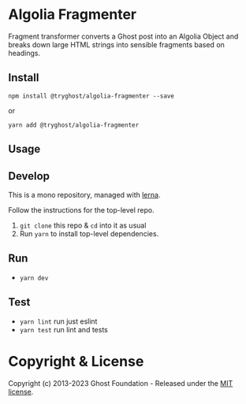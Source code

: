 # Algolia Fragmenter

Fragment transformer converts a Ghost post into an Algolia Object and breaks down large HTML strings into sensible fragments based on headings.

## Install

`npm install @tryghost/algolia-fragmenter --save`

or

`yarn add @tryghost/algolia-fragmenter`


## Usage


## Develop

This is a mono repository, managed with [lerna](https://lernajs.io/).

Follow the instructions for the top-level repo.
1. `git clone` this repo & `cd` into it as usual
2. Run `yarn` to install top-level dependencies.


## Run

- `yarn dev`


## Test

- `yarn lint` run just eslint
- `yarn test` run lint and tests




# Copyright & License

Copyright (c) 2013-2023 Ghost Foundation - Released under the [MIT license](LICENSE).
